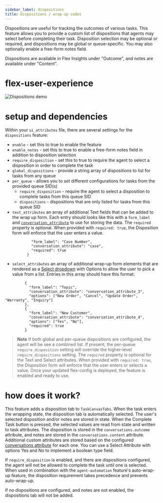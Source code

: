 ```yaml
---
sidebar_label: dispositions
title: Dispositions / wrap-up codes
---
```


Dispositions are useful for tracking the outcomes of various tasks. This feature allows you to provide a custom list of dispositions that agents may select before completing their task. Disposition selection may be optional or required, and dispositions may be global or queue-specific. You may also optionally enable a free-form notes field.

Dispositions are available in Flex Insights under "Outcome", and notes are available under "Content".

# flex-user-experience

![Dispositions demo](/img/features/dispositions/dispositions.gif)

# setup and dependencies

Within your `ui_attributes` file, there are several settings for the `dispositions` feature:

- `enable` - set this to true to enable the feature
- `enable_notes` - set this to true to enable a free-form notes field in addition to disposition selection
- `require_disposition` - set this to true to require the agent to select a disposition in order to complete the task
- `global_dispositions` - provide a string array of dispositions to list for tasks from any queue
- `per_queue` - allows you to set different configurations for tasks from the provided queue SID(s)
  - `require_disposition` - require the agent to select a disposition to complete tasks from this queue SID
  - `dispositions` - dispositions that are only listed for tasks from this queue SID
- `text_attributes` an array of additional Text fields that can be added to the wrap up form. Each entry should looks like this with a `form_label` and [`conversation_attribute`](https://www.twilio.com/docs/flex/developer/insights/enhance-integration) to use for storing the data. The `required` property is optional. When provided with `required: true`, the Disposition form will enforce that the user enters a value.

```       {
            "form_label": "Case Number",
            "conversation_attribute": "case",
            "required": true
          }
```

 - `select_attributes` an array of additional wrap-up form elements that are rendered as a [Select dropdown](https://paste.twilio.design/components/select) with Options to allow the user to pick a value from a list.
 Entries in this array should have this format:
 ```
          {
            "form_label": "Topic",
            "conversation_attribute": "conversation_attribute_3",
            "options": ["New Order", "Cancel", "Update Order", "Warranty", "Inquiry"]
          },
          {
            "form_label": "New Customer",
            "conversation_attribute": "conversation_attribute_4",
            "options": ["Yes", "No"],
            "required": true
          }
```

> **Note**
> If both global and per-queue dispositions are configured, the agent will be see a combined list.
> If present, the per-queue `require_disposition` setting will override the higher-level `require_dispositions` setting.
> The `required` property is optional for the Text and Select attributes. When provided with `required: true`, the Disposition form will enforce that the user enters or selects a value.
Once your updated flex-config is deployed, the feature is enabled and ready to use.

# how does it work?

This feature adds a disposition tab to `TaskCanvasTabs`. When the task enters the wrapping state, the disposition tab is automatically selected. The user's selected disposition and/or notes are stored in state. When the Complete Task button is pressed, the selected values are read from state and written to task attributes. The disposition is stored in the `conversations.outcome` attribute, and notes are stored in the `conversations.content` attribute.  Additional custom attributes are stored based on the configured [conversations attribute](https://www.twilio.com/docs/flex/developer/insights/enhance-integration) for each one.  You can use a Select Attribute with options Yes and No to implement a boolean type field.

If `require_disposition` is enabled, and there are dispositions configured, the agent will not be allowed to complete the task until one is selected. When used in combination with the `agent-automation` feature's auto-wrap-up feature, the disposition requirement takes precedence and prevents auto-wrap-up.

If no dispositions are configured, and notes are not enabled, the dispositions tab will not be added.
